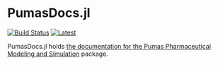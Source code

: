 # PumasDocs.jl

[![Build Status](https://travis-ci.org/PumasAI/PumasDocs.jl.svg?branch=master)](https://travis-ci.org/PumasAI/PumasDocs.jl)
[![Latest](https://img.shields.io/badge/docs-latest-blue.svg)](http://docs.pumas.ai/latest/)

PumasDocs.jl holds [the documentation for the Pumas Pharmaceutical Modeling and Simulation](http://docs.pumas.ai/latest/) package.
